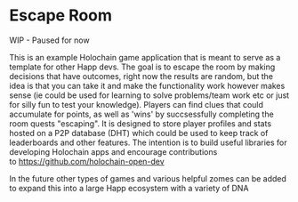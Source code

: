 # Escape Room

WIP - Paused for now

This is an example Holochain game application that is meant to serve as a template for other Happ devs. The goal is to escape the room by making decisions that have outcomes, right now the results are random, but the idea is that you can take it and make the functionality work however makes sense (ie could be used for learning to solve problems/team work etc or just for silly fun to test your knowledge). Players can find clues that could accumulate for points, as well as 'wins' by succsessfully completing the room quests "escaping". It is designed to store player profiles and stats hosted on a P2P database (DHT) which could be used to keep track of leaderboards and other features. The intention is to build useful libraries for developing Holochain apps and encourage contributions to https://github.com/holochain-open-dev

In the future other types of games and various helpful zomes can be added to expand this into a large Happ ecosystem with a variety of DNA
